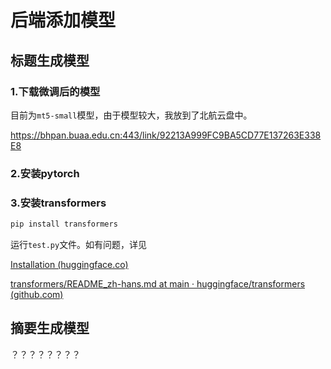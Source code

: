 # 后端添加模型

## 标题生成模型

### 1.下载微调后的模型

目前为`mt5-small`模型，由于模型较大，我放到了北航云盘中。

 https://bhpan.buaa.edu.cn:443/link/92213A999FC9BA5CD77E137263E338E8

### 2.安装pytorch

### 3.安装transformers

```powershell
pip install transformers
```

运行`test.py`文件。如有问题，详见

 [Installation (huggingface.co)](https://huggingface.co/docs/transformers/installation#installing-from-source) 

 [transformers/README_zh-hans.md at main · huggingface/transformers (github.com)](https://github.com/huggingface/transformers/blob/main/README_zh-hans.md) 

## 摘要生成模型

？？？？？？？？

